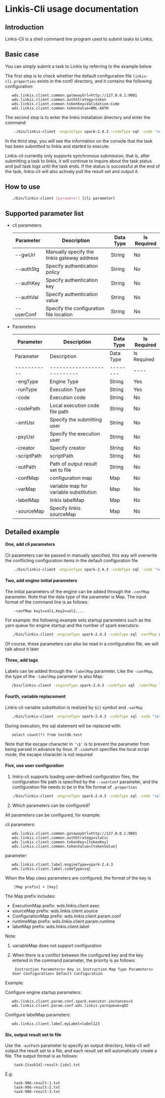 Linkis-Cli usage documentation
============

## Introduction

Linkis-Cli is a shell command line program used to submit tasks to Linkis.

## Basic case

You can simply submit a task to Linkis by referring to the example below

The first step is to check whether the default configuration file `linkis-cli.properties` exists in the conf/ directory, and it contains the following configuration:

```properties
   wds.linkis.client.common.gatewayUrl=http://127.0.0.1:9001
   wds.linkis.client.common.authStrategy=token
   wds.linkis.client.common.tokenKey=Validation-Code
   wds.linkis.client.common.tokenValue=BML-AUTH
```

The second step is to enter the linkis installation directory and enter the command:

```bash
    ./bin/linkis-client -engineType spark-2.4.3 -codeType sql -code "select count(*) from testdb.test;"  -submitUser hadoop -proxyUser hadoop 
```

In the third step, you will see the information on the console that the task has been submitted to linkis and started to execute.

Linkis-cli currently only supports synchronous submission, that is, after submitting a task to linkis, it will continue to inquire about the task status and pull task logs until the task ends. If the status is successful at the end of the task, linkis-cli will also actively pull the result set and output it.


## How to use

```bash
   ./bin/linkis-client [parameter] [cli parameter]
```

## Supported parameter list

* cli parameters

    | Parameter | Description | Data Type | Is Required |
    | ----------- | -------------------------- | -------- |---- |
    | --gwUrl | Manually specify the linkis gateway address | String | No |
    | --authStg | Specify authentication policy | String | No |
    | --authKey | Specify authentication key | String | No |
    | --authVal | Specify authentication value | String | No |
    | --userConf | Specify the configuration file location | String | No |

* Parameters

    | Parameter | Description | Data Type | Is Required |
    | ----------- | -------------------------- | -------- |---- |
    | Parameter      | Description                     | Data Type  | Is Required  |
    | ----------- | -------------------------- | -------- | ---- |
    | -engType | Engine Type | String | Yes |
    | -runType | Execution Type | String | Yes |
    | -code | Execution code | String | No |
    | -codePath | Local execution code file path | String | No |
    | -smtUsr | Specify the submitting user | String | No |
    | -pxyUsr | Specify the execution user | String | No |
    | -creator | Specify creator | String | No |
    | -scriptPath | scriptPath | String | No |
    | -outPath | Path of output result set to file | String | No |
    | -confMap | configuration map | Map | No |
    | -varMap | variable map for variable substitution | Map | No |
    | -labelMap | linkis labelMap | Map | No |
    | -sourceMap | Specify linkis sourceMap | Map | No |


## Detailed example

#### One, add cli parameters

Cli parameters can be passed in manually specified, this way will overwrite the conflicting configuration items in the default configuration file

```bash
    ./bin/linkis-client -engineType spark-2.4.3 -codeType sql -code "select count(*) from testdb.test;" -submitUser hadoop -proxyUser hadoop --gwUrl http://127.0.0.1:9001- -authStg token --authKey [tokenKey] --authVal [tokenValue]
```

#### Two, add engine initial parameters

The initial parameters of the engine can be added through the `-confMap` parameter. Note that the data type of the parameter is Map. The input format of the command line is as follows:

        -confMap key1=val1,key2=val2,...
        
For example: the following example sets startup parameters such as the yarn queue for engine startup and the number of spark executors:

```bash
   ./bin/linkis-client -engineType spark-2.4.3 -codeType sql -confMap wds.linkis.yarnqueue=q02,spark.executor.instances=3 -code "select count(*) from testdb.test;"  -submitUser hadoop -proxyUser hadoop  
```

Of course, these parameters can also be read in a configuration file, we will talk about it later

#### Three, add tags

Labels can be added through the `-labelMap` parameter. Like the `-confMap`, the type of the `-labelMap` parameter is also Map:

```bash
   /bin/linkis-client -engineType spark-2.4.3 -codeType sql -labelMap labelKey=labelVal -code "select count(*) from testdb.test;"  -submitUser hadoop -proxyUser hadoop  
```

#### Fourth, variable replacement

Linkis-cli variable substitution is realized by `${}` symbol and `-varMap`

```bash
   ./bin/linkis-client -engineType spark-2.4.3 -codeType sql -code "select count(*) from \${key};" -varMap key=testdb.test  -submitUser hadoop -proxyUser hadoop  
```

During execution, the sql statement will be replaced with:

```mysql-sql
   select count(*) from testdb.test
```  
        
Note that the escape character in `'\$'` is to prevent the parameter from being parsed in advance by linux. If `-codePath` specifies the local script mode, the escape character is not required

#### Five, use user configuration

1. linkis-cli supports loading user-defined configuration files, the configuration file path is specified by the `--userConf` parameter, and the configuration file needs to be in the file format of `.properties`
        
```bash
   ./bin/linkis-client -engineType spark-2.4.3 -codeType sql -code "select count(*) from testdb.test;"  -submitUser hadoop -proxyUser hadoop  --userConf [配置文件路径]
``` 
        
        
2. Which parameters can be configured?

All parameters can be configured, for example:

cli parameters:

```properties
   wds.linkis.client.common.gatewayUrl=http://127.0.0.1:9001
   wds.linkis.client.common.authStrategy=static
   wds.linkis.client.common.tokenKey=[tokenKey]
   wds.linkis.client.common.tokenValue=[tokenValue]
```

parameter:

```properties
   wds.linkis.client.label.engineType=spark-2.4.3
   wds.linkis.client.label.codeType=sql
```
        
When the Map class parameters are configured, the format of the key is

        [Map prefix] + [key]

The Map prefix includes:

 - ExecutionMap prefix: wds.linkis.client.exec
 - sourceMap prefix: wds.linkis.client.source
 - ConfigurationMap prefix: wds.linkis.client.param.conf
 - runtimeMap prefix: wds.linkis.client.param.runtime
 - labelMap prefix: wds.linkis.client.label
        
Note:

1. variableMap does not support configuration

2. When there is a conflict between the configured key and the key entered in the command parameter, the priority is as follows:

        Instruction Parameters> Key in Instruction Map Type Parameters> User Configuration> Default Configuration
        
Example:

Configure engine startup parameters:

```properties
   wds.linkis.client.param.conf.spark.executor.instances=3
   wds.linkis.client.param.conf.wds.linkis.yarnqueue=q02
```
        
Configure labelMap parameters:

```properties
   wds.linkis.client.label.myLabel=label123
```
        
#### Six, output result set to file

Use the `-outPath` parameter to specify an output directory, linkis-cli will output the result set to a file, and each result set will automatically create a file. The output format is as follows:

        task-[taskId]-result-[idx].txt
        
E.g:

        task-906-result-1.txt
        task-906-result-2.txt
        task-906-result-3.txt
